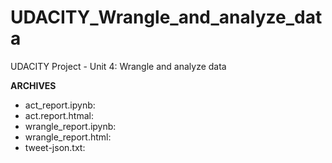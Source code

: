 # UDACITY_Wrangle_and_analyze_data
UDACITY Project - Unit 4: Wrangle and analyze data

**ARCHIVES**
- act_report.ipynb: 
- act.report.htmal: 
- wrangle_report.ipynb: 
- wrangle_report.html: 
- tweet-json.txt: 



